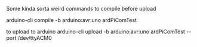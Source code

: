 Some kinda sorta weird commands
to compile before upload


arduino-cli compile -b arduino:avr:uno ardPiComTest

to upload to arduino
arduino-cli upload -b arduino:avr:uno ardPiComTest --port /dev/ttyACM0
